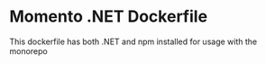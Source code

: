 # Momento .NET Dockerfile
This dockerfile has both .NET and npm installed for usage with the monorepo
